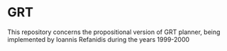 # GRT
This repository concerns the propositional version of GRT planner, being implemented by Ioannis Refanidis during the years 1999-2000
